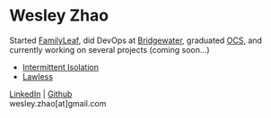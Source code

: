 # Wesley Zhao
Started [FamilyLeaf](https://techcrunch.com/2013/07/01/origami-labs-acquires-familyleaf-a-competing-private-social-network-for-families/), did DevOps at [Bridgewater](https://www.bridgewater.com/#principles-culture), graduated [OCS](https://www.marines.com/becoming-a-marine/officer/training.html), and currently working on several projects (coming soon...)

- [Intermittent Isolation](/intermittent-isolation)
- [Lawless](/lawless)


[LinkedIn](https://www.linkedin.com/in/wesleyzhao/) | [Github](https://github.com/wesleyzhao)  
wesley.zhao[at]gmail.com
